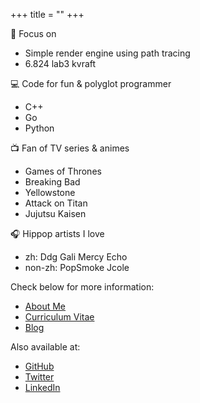 +++
title = "" 
+++

🎯 Focus on

- Simple render engine using path tracing
- 6.824 lab3 kvraft

💻 Code for fun & polyglot programmer

- C++
- Go
- Python

📺 Fan of TV series & animes

- Games of Thrones
- Breaking Bad
- Yellowstone
- Attack on Titan
- Jujutsu Kaisen

🎧 Hippop artists I love

- zh: Ddg Gali Mercy Echo
- non-zh: PopSmoke Jcole

Check below for more information:

- [About Me](/about)
- [Curriculum Vitae](https://github.com/Zhytou/Zhytou/CV.pdf)
- [Blog](/post)

Also available at:

- [GitHub](https://github.com/Zhytou)
- [Twitter](https://twitter.com/_ZhoY_)
- [LinkedIn](https://www.linkedin.com/in/yang-zhong-190072218/)

